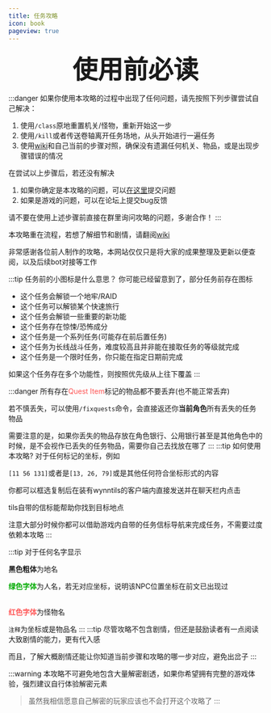 ```yaml
---
title: 任务攻略
icon: book
pageview: true
---
```

<p style="text-align: center;"><span style="font-size: 50px;"><b>使用前必读</b></span></p>

:::danger
如果你使用本攻略的过程中出现了任何问题，请先按照下列步骤尝试自己解决：
1.  使用`/class`原地重置机关/怪物，重新开始这一步
2.  使用`/kill`或者传送卷轴离开任务场地，从头开始进行一遍任务
3.  使用[wiki](https://wynncraft.fandom.com/wiki/Wynncraft_Wiki)和自己当前的步骤对照，确保没有遗漏任何机关、物品，或是出现步骤错误的情况

在尝试以上步骤后，若还没有解决
1.  如果你确定是本攻略的问题，可以[在这里](https://github.com/EternityTQ/WynncraftCNguide/issues/new)提交问题
3.  如果是游戏的问题，可以在论坛上提交bug反馈

请不要在使用上述步骤前直接在群里询问攻略的问题，多谢合作！
:::

本攻略重在流程，若想了解细节和剧情，请翻阅[wiki](https://wynncraft.fandom.com/wiki/Quests)

非常感谢各位前人制作的攻略，本网站仅仅只是将大家的成果整理及更新以便查阅，以及后续bot对接等工作
   
:::tip 任务前的小图标是什么意思？
你可能已经留意到了，部分任务前存在图标

+ <HopeIcon icon="skull" /> 这个任务会解锁一个地牢/RAID
+ <HopeIcon icon="route" /> 这个任务可以解锁某个快速旅行
+ <HopeIcon icon="exclamation" /> 这个任务会解锁一些重要的新功能
+ <HopeIcon icon="face-tired" /> 这个任务存在惊悚/恐怖成分
+ <HopeIcon icon="bookmark" /> 这个任务是一个系列任务(可能存在前后置任务)
+ <HopeIcon icon="triangle-exclamation" /> 这个任务为长线战斗任务，难度较高且并非能在接取任务的等级就完成
+ <HopeIcon icon="clock" /> 这个任务是一个限时任务，你只能在指定日期前完成

如果这个任务存在多个功能性，则按照优先级从上往下覆盖
:::

:::danger
所有存在<font color=FF5555>Quest Item</font>标记的物品都不要丢弃(也不能正常丢弃)

若不慎丢失，可以使用`/fixquests`命令，会直接返还你**当前角色**所有丢失的任务物品

需要注意的是，如果你丢失的物品存放在角色银行、公用银行甚至是其他角色中的时候，是不会视作已丢失的任务物品，需要你自己去找放在哪了
:::
:::tip 如何使用本攻略?
对于任何标记的坐标，例如

`[11 56 131]`或者是`[13, 26, 79]`或是其他任何符合坐标形式的内容

你都可以框选复制后在装有wynntils的客户端内直接发送并在聊天栏内点击

tils自带的信标能帮助你找到目标地点

注意大部分时候你都可以借助游戏内自带的任务信标导航来完成任务，不需要过度依赖本攻略
:::

:::tip
对于任何名字显示

**黑色粗体**为地名

<font color=00AA00><b>绿色字体</b></font>为人名，若无对应坐标，说明该NPC位置坐标在前文已出现过<br><br>

<font color=FF5555><b>红色字体</b></font>为怪物名

`注释`为坐标或是物品名
:::
:::tip
尽管攻略不包含剧情，但还是鼓励读者有一点阅读大致剧情的能力，更有代入感

而且，了解大概剧情还能让你知道当前步骤和攻略的哪一步对应，避免出岔子
:::

:::warning
本攻略不可避免地包含大量解密剧透，如果你希望拥有完整的游戏体验，强烈建议自行体验解密元素
>虽然我相信愿意自己解密的玩家应该也不会打开这个攻略了
:::

